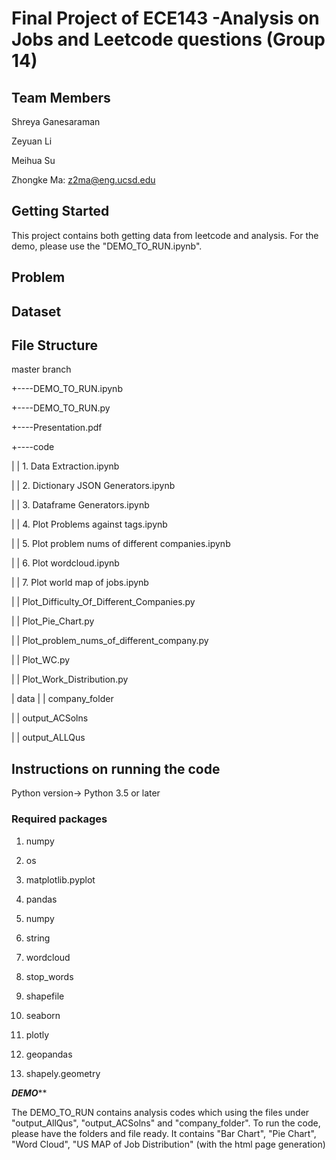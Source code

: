 # Final Project of ECE143 -Analysis on Jobs and Leetcode questions (Group 14)
## Team Members
Shreya Ganesaraman


Zeyuan Li


Meihua Su 


Zhongke Ma: z2ma@eng.ucsd.edu

## Getting Started
This project contains both getting data from leetcode and analysis.
For the demo, please use the "DEMO_TO_RUN.ipynb".

## Problem

## Dataset

## File Structure

master branch

+----DEMO_TO_RUN.ipynb

+----DEMO_TO_RUN.py

+----Presentation.pdf

+----code

|       |   1. Data Extraction.ipynb

|       |   2. Dictionary JSON Generators.ipynb

|       |   3. Dataframe Generators.ipynb

|       |   4. Plot Problems against tags.ipynb

|       |   5. Plot problem nums of different companies.ipynb

|	|   6. Plot wordcloud.ipynb

|	|   7. Plot world map of jobs.ipynb

|	|   Plot_Difficulty_Of_Different_Companies.py

|	|   Plot_Pie_Chart.py

|	|   Plot_problem_nums_of_different_company.py

|	|   Plot_WC.py

|	|   Plot_Work_Distribution.py



|    data
|	|   company_folder

|	|   output_ACSolns

|	|   output_ALLQus     

## Instructions on running the code
Python version-> Python 3.5 or later

### Required packages
01. numpy


02. os


03. matplotlib.pyplot


04. pandas 

05. numpy 


06. string


07. wordcloud

08. stop_words


9.  shapefile 


10.  seaborn 


11. plotly


12.  geopandas


13. shapely.geometry 


***********************DEMO*************************

The DEMO_TO_RUN contains analysis codes which using the files under "output_AllQus", "output_ACSolns" and "company_folder".
To run the code, please have the folders and file ready.
It contains "Bar Chart", "Pie Chart", "Word Cloud", "US MAP of Job Distribution" (with the html page generation)
